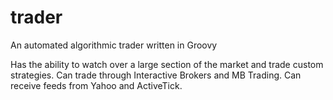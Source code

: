 # trader
An automated algorithmic trader written in Groovy

Has the ability to watch over a large section of the market and trade custom strategies. Can trade through Interactive Brokers and MB Trading. Can receive feeds from Yahoo and ActiveTick.

